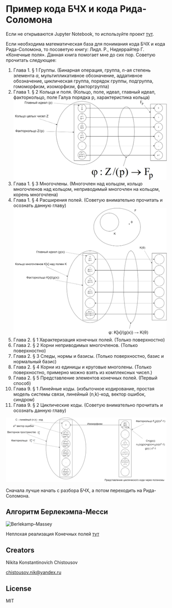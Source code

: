 # Пример кода БЧХ и кода Рида-Соломона

Если не открываются Jupyter Notebook, то используйте проект [тут](https://nbviewer.org/github/Chistousov/BCH-and-Reed-Solomon/tree/main/).

Если необходима математическая база для понимания кода БЧХ и кода Рида-Соломона, то посоветую книгу:  Лидл. Р., Нидеррайтер Г. «Конечные поля».  Данная книга помогает мне до сих пор.
Советую прочитать следующее:

1. Глава 1. § 1 Группы. (Бинарная операция, группа, *n*-ая степень элемента *a*, мультипликативное обозначение, аддативное обозначение, циклическая группа, порядок группы, подгруппа, гомоморфизм, изоморфизм, факторгруппа)
2. Глава 1. § 2 Кольца и поля. (Кольцо, поле, идеал, главный идеал, факторкольцо, поле Галуа порядка p, характеристика кольца)
![Quotient ring](Quotient_ring.png "Quotient ring")
3. Глава 1. § 3 Многочлены. (Многочлен над кольцом, кольцо многочленов над кольцом, неприводимый многочлен на кольцом, корень многочлена)
4. Глава 1. § 4 Расширения полей. (Советую внимательно прочитать и осознать данную главу)
![Quotient ring polynomial](Quotient_ring_polynomial.png "Quotient ring polynomial")
5. Глава 2. § 1 Характеризация конечных полей. (Только поверхностно)
6. Глава 2. § 2 Корни неприводимых многочленов. (Только поверхностно)
7. Глава 2. § 3 Следы, нормы и базисы. (Только поверхностно, базис и нормальный базис)
8. Глава 2. § 4 Корни из единицы и круговые многолены. (Только поверхностно, примерно можно взять из комплексных чисел.)
9. Глава 2. § 5 Представление элементов конечных полей. (Первый способ)
10. Глава 9. § 1 Линейные коды. (избыточное кодирование, простая модель системы связи, линейный (n,k)-код, вектор ошибок, синдром)
11. Глава 9. § 2 Циклические коды. (Советую внимательно прочитать и осознать данную главу)

![cyclic code](cyclic_code.png "cyclic code")

Сначала лучше начать с разбора БЧХ, а потом переходить на Рида-Соломона.

## Алгоритм Берлекэмпа-Месси
![Berlekamp–Massey](Berlekamp–Massey_algorithm.PNG "Berlekamp–Massey")


Неплохая реализация Конечных полей [тут](https://jeremykun.com/2014/03/13/programming-with-finite-fields/)

## Creators

Nikita Konstantinovich Chistousov

chistousov.nik@yandex.ru

## License

MIT
